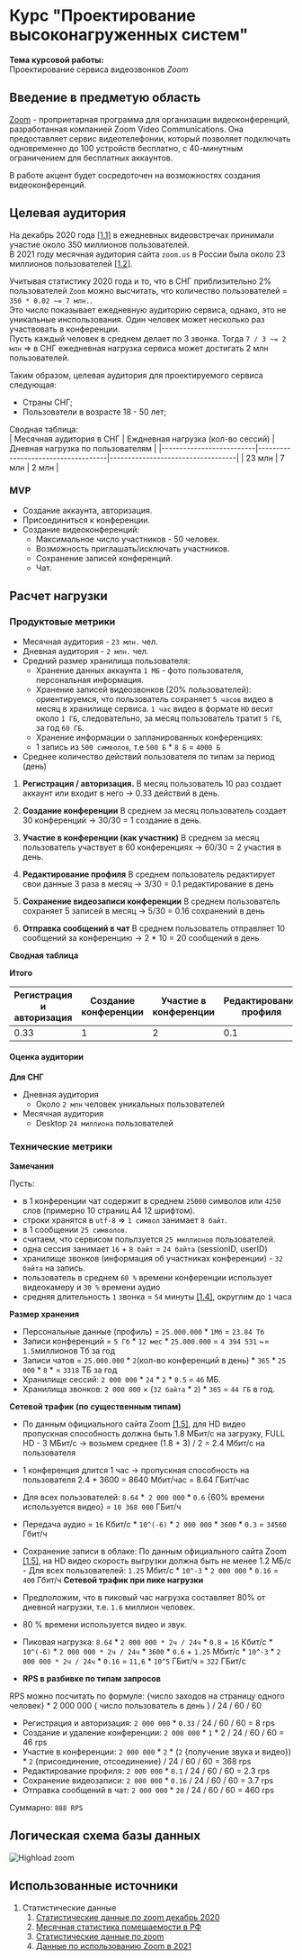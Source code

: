 # Курс "Проектирование высоконагруженных систем"

**Тема курсовой работы:**  
Проектирование сервиса видеозвонков *Zoom*

## Введение в предметую область

[Zoom](https://ru.wikipedia.org/wiki/Zoom_(%D0%BF%D1%80%D0%BE%D0%B3%D1%80%D0%B0%D0%BC%D0%BC%D0%B0)) - проприетарная программа для организации видеоконференций, разработанная компанией Zoom Video Communications. Она предоставляет сервис видеотелефонии, который позволяет подключать одновременно до 100 устройств бесплатно, с 40-минутным ограничением для бесплатных аккаунтов.

В работе акцент будет сосредоточен на возможностях создания видеоконференций.

## Целевая аудитория

На декабрь 2020 года [[1.1]](#source-1) в ежедневных видеовстречах принимали участие около 350 миллионов пользователей.  
В 2021 году месячная аудитория сайта `zoom.us` в России была около 23 миллионов пользователей [[1.2]](#source-1).

Учитывая статистику 2020 года и то, что в СНГ приблизительно 2% пользователей `Zoom` можно высчитать, что количество пользователей = `350 * 0.02 ~= 7 млн.`.  
Это число показывает ежедневную аудиторию сервиса, однако, это не уникальные инспользования. Один человек может несколько раз участвовать в конференции.  
Пусть каждый человек в среднем делает по 3 звонка. Тогда `7 / 3 ~= 2 млн` => в СНГ ежедневная нагрузка сервиса может достигать 2 млн пользователей.  

Таким образом, целевая аудитория для проектируемого сервиса следующая:
- Страны СНГ;
- Пользователи в возрасте 18 - 50 лет;

Сводная таблица:  
| Месячная аудитория в СНГ | Еждневная нагрузка (кол-во сессий) | Дневная нагрузка по пользователям |
|--------------------------|------------------------------------|-----------------------------------|
| 23 млн                    | 7 млн                              | 2 млн                             |

### MVP
- Создание аккаунта, авторизация.
- Присоединиться к конференции.
- Создание видеоконференций:
  - Максимальное число участников - 50 человек.
  - Возможность приглашать/исключать участников.
  - Сохранение записей конференций.
  - Чат.
## Расчет нагрузки

### Продуктовые метрики
- Месячная аудитория - `23 млн.` чел.
- Дневная аудитория - `2 млн.` чел.
- Средний размер хранилища пользователя:
  - Хранение данных аккаунта `1 МБ` - фото пользователя, персональная информация.
  - Хранение записей видеозвонков (20% пользователей): ориентируемся, что пользователь сохраняет `5 часов` видео в месяц в хранилище сервиса. `1 час` видео в формате `HD` весит около `1 ГБ`, следовательно, за месяц пользователь тратит `5 ГБ`, за год `60 ГБ`.  
  - Хранение информации о запланированных конференциях:
   - 1 запись из `500 символов`, т.е `500 Б` * `8 Б` = `4000 Б`
- Среднее количество действий пользователя по типам за период (день)
1. **Регистрация / авторизация.**
В месяц пользователь 10 раз создает аккаунт или входит в него -> 0.33 действий в день.

2. **Создание конференции**
В среднем за месяц пользователь создает 30 конференций -> 30/30 = 1 создание в день.

3. **Участие в конференции (как участник)**
В среднем за месяц пользователь участвует в 60 конференциях -> 60/30 = 2 участия в день.

4. **Редактирование профиля**
В среднем пользователь редактирует свои данные 3 раза в месяц -> 3/30 = 0.1 редактирование в день

5. **Сохранение видеозаписи конференции**
В среднем пользователь сохраняет 5 записей в месяц -> 5/30 = 0.16 сохранений в день

6. **Отправка сообщений в чат**
В среднем пользователь отправляет 10 сообщений за конференцию -> 2 * 10 = 20 сообщений в день

**Сводная таблица**

**Итого**

| Регистрация и авторизация | Создание конференции | Участие в конференции | Редактирование профиля | Сохранение записи |  Отправка сообщений |
|---------------------------|----------------------|-----------------------|------------------------|-------------------|--------------------|
| 0.33                         | 1                  | 2                  | 0.1                    | 0.16              |20          |

#### Оценка аудитории

**Для СНГ**
- Дневная аудитория
    - Около `2 млн` человек уникальных пользователей
- Месячная аудитория
  - Desktop `24 миллиона` пользователей
### Технические метрики

**Замечания**

Пусть:
- в 1 конференции чат содержит в среднем `25000` символов или `4250` слов (примерно 10 страниц А4 12 шрифтом).
- строки хранятся в `utf-8` => `1 символ` занимает `8 байт`.
- в 1 сообщении `25 символов`.
- считаем, что сервисом польлзуется `25 миллионов` пользователей.
- одна сессия занимает `16` + `8 байт` = `24 байта` (sessionID, userID)
- хранилище звонков (информация об участниках конференции) - `32 байта` на запись.
- пользователь в среднем `60 %` времени конференции использует видеокамеру и `30 %` времени аудио
- средняя длительность `1` звонка = `54` минуты [[1.4]](#source-4), округлим до `1` часа

**Размер хранения**

  - Персональные данные (профиль) = `25.000.000` * `1Мб` = `23.84 Тб`
  - Записи конференций = `5 Гб` * `12 мес` * `25.000.000` = `4 394 531` ~= `1.5`миллионов Тб за год
  - Записи чатов = `25.000.000` * `2`(кол-во конференций в день) * `365` *  `25 000` * `8` * = `3318` ТБ за год
  - Хранилище сессий: `2 000 000` * `24` * `2` * `0.5` = `46` МБ.
  - Хранилища звонков: `2 000 000` × (`32 байта` * `2`) * `365` = `44 ГБ` в год.

**Сетевой трафик (по существенным типам)**

- По данным официального сайта Zoom [[1.5]](#source-5), для HD видео пропускная способность должна быть 1.8 МБит/с на загрузку, FULL HD - 3 МБит/с -> возьмем среднее (1.8 + 3) / 2 = 2.4 Мбит/с на пользователя
- 1 конференция длится 1 час -> пропускная способность на пользователя 2.4 * 3600 = 8640 Мбит/час = 8.64 ГБит/час
- Для всех пользователей: `8.64` *` 2 000 000` * `0.6` {60% времени используется видео} = `10 368 000` ГБит/ч
- Передача аудио = `16` Кбит/с * `10^(-6)` * `2 000 000` * `3600` * `0.3` = `34560` Гбит/ч
- Сохранение записи в облаке: По данным официального сайта Zoom [[1.5]](#source-5), на HD видео скорость выгрузки должна быть не менее 1.2 МБ/с
      - Для всех пользователей: `1.25` Мбит/с * `10^-3` * `2 000 000` * `0.16` = `400` Гбит/ч
**Сетевой трафик при пике нагрузки**

- Предположим, что в пиковый час нагрузка составляет 80% от дневной нагрузки, т.е. `1.6` миллион человек.  
- 80 % времени используется видео и звук.
- Пиковая нагрузка: `8.64` * `2 000 000 * 2ч / 24ч` * `0.8` + `16` Кбит/с * `10^(-6)` * `2 000 000 * 2ч / 24ч` * `3600` * `0.6` + `1.25` Мбит/с * `10^-3` * `2 000 000 * 2ч / 24ч` * `0.16` = `11,6` * `10^5` ГБит/ч = `322` ГБит/с


- **RPS в разбивке по типам запросов**

RPS можно посчитать по формуле: {число заходов на страницу одного человек} * 2 000 000 { число пользователь в день } / 24 / 60 / 60
- Регистрация и авторизация: `2 000 000` * `0.33` / 24 / 60 / 60 = 8 rps
- Создание и удаление конференции: `2 000 000` * `1` * 2 / 24 / 60 / 60 = 46 rps
- Участие в конференции: `2 000 000` * `2` * (`2` {получение звука и видео}) * `2` {присоединение, отсоединение} / 24 / 60 / 60 = 368 rps
- Редактирование профиля: `2 000 000` * `0.1` / 24 / 60 / 60 = 2.3 rps
- Сохранение видеозаписи: `2 000 000` * `0.16` / 24 / 60 / 60 = 3.7 rps
- Отправка сообщений в чат: `2 000 000` * `20` / 24 / 60 / 60 = 460 rps

Суммарно: `888 RPS`


## Логическая схема базы данных

![Highload zoom](https://user-images.githubusercontent.com/55987935/169652591-ead38916-0c67-4f61-a08c-d0499893e936.svg)

## Использованные источники
1. Статистические данные
    1. <a id="source-1"></a>[Статистические данные по zoom декабрь 2020](https://www.businessofapps.com/data/zoom-statistics/)
    2. <a id="source-2"></a>[Месячная статистика помещаемости в РФ](https://www.statista.com/statistics/1117659/average-traffic-on-remote-working-platforms-in-russia/)
    3. <a id="source-3"></a>[Статистические данные по zoom](https://backlinko.com/zoom-users)
    4. <a id="source-4"></a>[Данные по использованию Zoom в 2021](https://blog.zoom.us/how-you-zoomed-over-the-past-year-2021/)
